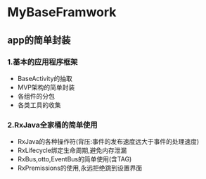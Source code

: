 # MyBaseFramwork
## app的简单封装
### 1.基本的应用程序框架
* BaseActivity的抽取
* MVP架构的简单封装
* 各组件的分包
* 各类工具的收集

### 2.RxJava全家桶的简单使用
* RxJava的各种操作符(背压:事件的发布速度远大于事件的处理速度)
* RxLifecycle绑定生命周期,避免内存泄漏
* RxBus,otto,EventBus的简单使用(含TAG)
* RxPremissions的使用,永远拒绝跳到设置界面


